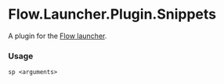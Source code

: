 Flow.Launcher.Plugin.Snippets
==================

A plugin for the [Flow launcher](https://github.com/Flow-Launcher/Flow.Launcher).

### Usage

    sp <arguments>